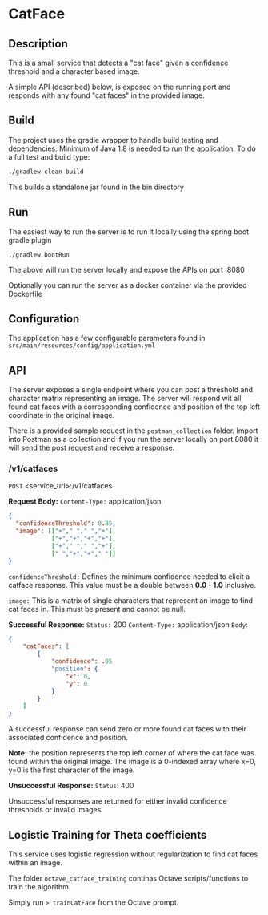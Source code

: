# CatFace

## Description

This is a small service that detects a "cat face" given a confidence threshold and a character based image. 

A simple API (described) below, is exposed on the running port and responds with any found "cat faces" in the provided image.


## Build

The project uses the gradle wrapper to handle build testing and dependencies.  Minimum of Java 1.8 is needed to run the application.  To do a full test and build type:

```bash
./gradlew clean build
```
This builds a standalone jar found in the bin directory

## Run

The easiest way to run the server is to run it locally using the spring boot gradle plugin

```
./gradlew bootRun
```

The above will run the server locally and expose the APIs on port :8080

Optionally you can run the server as a docker container via the provided Dockerfile

## Configuration

The application has a few configurable parameters found in `src/main/resources/config/application.yml`

## API

The server exposes a single endpoint where you can post a threshold and character matrix representing an image.  The server will respond wit all found cat faces with a corresponding confidence and position of the top left coordinate in the original image.

There is a provided sample request in the `postman_collection` folder.  Import into Postman as a collection and if you run the server locally on port 8080 it will send the post request and receive a response.

### /v1/catfaces

`POST` <service_url>:<port>/v1/catfaces

**Request Body:** 
`Content-Type:` application/json

```json
{
  "confidenceThreshold": 0.85,
  "image": [["+"," "," ","+"],
			["+","+","+","+"],
			["+"," "," ","+"],
			[" ","+","+"," "]]
}
```

`confidenceThreshold:` Defines the minimum confidence needed to elicit a catface response.  This value must be a double between **0.0 - 1.0** inclusive.

`image:` This is a matrix of single characters that represent an image to find cat faces in.  This must be present and cannot be null.

**Successful Response:** 
`Status:` 200
`Content-Type:` application/json
`Body`:

```json
{
	"catFaces": [
		{
			"confidence": .95
			"position": {
				"x": 0,
				"y": 0
			}
		}
	]
}
```

A successful response can send zero or more found cat faces with their associated confidence and position.

**Note:** the position represents the top left corner of where the cat face was found within the original image.  The image is a 0-indexed array where x=0, y=0 is the first character of the image.

**Unsuccessful Response:**
`Status`: 400

Unsuccessful responses are returned for either invalid confidence thresholds or invalid images.



## Logistic Training for Theta coefficients

This service uses logistic regression without regularization to find cat faces within an image.

The folder `octave_catface_training` continas Octave scripts/functions to train the algorithm.

Simply run `> trainCatFace` from the Octave prompt.
